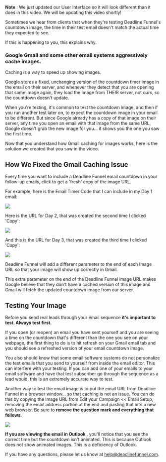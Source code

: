 **Note** :  We just updated our User Interface so it will look different than
it does in this video. We will be updating this video shortly!

Sometimes we hear from clients that when they're testing Deadline Funnel's
countdown image, the time in their test email doesn't match the actual time
they expected to see.

If this is happening to you, this explains why.

###  Google Gmail and some other email systems aggressively cache images.

Caching is a way to speed up showing images.

Google stores a fixed, unchanging version of the countdown timer image in the
email on their server, and whenever they detect that you are opening that same
image again, they load the image from THEIR server, not ours, so the countdown
doesn't update.

When you're testing, it's common to test the countdown image, and then if you
run another test later on, to expect the countdown image in your email to be
different. But since Google already has a copy of that image on their server,
any time you open an email with that image from the same URL, Google doesn't
grab the new image for you... it shows you the one you saw the first time.

Now that you understand how Gmail caching for images works, here is the
solution we created that you saw in the video.  

## How We Fixed the Gmail Caching Issue

Every time you want to include a Deadline Funnel email countdown in your
follow-up emails, click to get a 'fresh' copy of the image URL.

For example, here is the Email Timer Code that I can include in my Day 1
email:

![](https://d33v4339jhl8k0.cloudfront.net/docs/assets/53974d6ce4b0c76107b109d1/images/5a9468ef042863534055978f/file-cP2vQjy2xc.png)

Here is the URL for Day 2, that was created the second time I clicked 'Copy':

![](https://d33v4339jhl8k0.cloudfront.net/docs/assets/53974d6ce4b0c76107b109d1/images/5a9468ff0428635340559791/file-c5LP3FbVFl.png)

And this is the URL for Day 3, that was created the third time I clicked
'Copy':

![](https://d33v4339jhl8k0.cloudfront.net/docs/assets/53974d6ce4b0c76107b109d1/images/5a9469100428635340559795/file-8xiKGeSgOR.png)

Deadline Funnel will add a different parameter to the end of each Image URL so
that your image will show up correctly in Gmail.

This extra parameter on the end of the Deadline Funnel image URL makes Google
believe that they don't have a cached version of this image and Gmail will
fetch the updated countdown image from our server.  

## Testing Your Image

Before you send real leads through your email sequence **it's important to
test. Always test first.**

If you open (or reopen) an email you have sent yourself and you are seeing a
time on the countdown that's different than the one you see on your webpage,
the first thing to do is to hit refresh on your Gmail email tab and you should
see a refreshed version of your email countdown image.

You also should know that some email software systems do not personalize the
test emails that you send to yourself from inside the email editor. This can
interfere with your testing. If you can add one of your emails to your email
software and have that test subscriber go through the sequence as a lead
would, this is an extremely accurate way to test.

Another way to test the email image is to put the email URL from Deadline
Funnel in a browser window... so that caching is not an issue. You can do this
by copying the Image URL from Edit your Campaign << Email Setup, removing the
email address portion at the end and pasting that into a new web browser. Be
sure to **remove the question mark and everything that follows**.

![](https://d33v4339jhl8k0.cloudfront.net/docs/assets/53974d6ce4b0c76107b109d1/images/5a9469782c7d3a54cdfcd117/file-XZfVj5NA6z.png)

**If you are viewing the email in Outlook** , you'll notice that you see the
correct time but the countdown isn't animated. This is because Outlook does
not show animated images. This is a deficiency of Outlook.

If you have any questions, please let us know at
[help@deadlinefunnel.com](mailto:mailto:help@deadlinefunnel.com).

